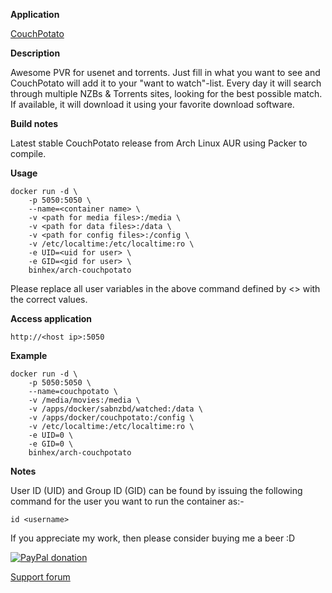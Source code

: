**Application**

[CouchPotato](http://couchpota.to)

**Description**

Awesome PVR for usenet and torrents. Just fill in what you want to see and CouchPotato will add it to your "want to watch"-list. Every day it will search through multiple NZBs & Torrents sites, looking for the best possible match. If available, it will download it using your favorite download software.

**Build notes**

Latest stable CouchPotato release from Arch Linux AUR using Packer to compile.

**Usage**
```
docker run -d \
    -p 5050:5050 \ 
    --name=<container name> \
    -v <path for media files>:/media \
    -v <path for data files>:/data \
    -v <path for config files>:/config \
    -v /etc/localtime:/etc/localtime:ro \
    -e UID=<uid for user> \
    -e GID=<gid for user> \
    binhex/arch-couchpotato
```

Please replace all user variables in the above command defined by <> with the correct values.

**Access application**

`http://<host ip>:5050`

**Example**
```
docker run -d \
    -p 5050:5050 \ 
    --name=couchpotato \
    -v /media/movies:/media \
    -v /apps/docker/sabnzbd/watched:/data \
    -v /apps/docker/couchpotato:/config \
    -v /etc/localtime:/etc/localtime:ro \
    -e UID=0 \
    -e GID=0 \
    binhex/arch-couchpotato
```

**Notes**

User ID (UID) and Group ID (GID) can be found by issuing the following command for the user you want to run the container as:-

```
id <username>
```

If you appreciate my work, then please consider buying me a beer  :D

[![PayPal donation](https://www.paypal.com/en_US/i/btn/btn_donate_SM.gif)](https://www.paypal.com/cgi-bin/webscr?cmd=_s-xclick&hosted_button_id=MM5E27UX6AUU4)

[Support forum](http://lime-technology.com/forum/index.php?topic=45837.0)